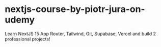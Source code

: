 # nextjs-course-by-piotr-jura-on-udemy
Learn NextJS 15 App Router, Tailwind, Git, Supabase, Vercel and build 2 professional projects!
